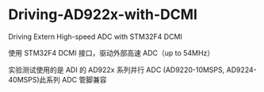 # Driving-AD922x-with-DCMI
Driving Extern High-speed ADC with STM32F4 DCMI

使用 STM32F4 DCMI 接口，驱动外部高速 ADC（up to 54MHz）

实验测试使用的是 ADI 的 AD922x 系列并行 ADC (AD9220-10MSPS, AD9224-40MSPS)此系列 ADC 管脚兼容

